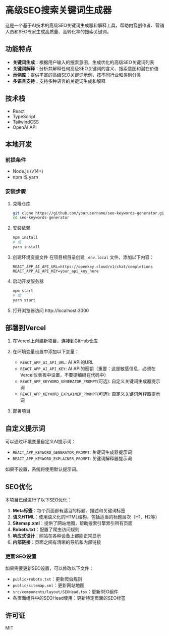 # 高级SEO搜索关键词生成器

这是一个基于AI技术的高级SEO关键词生成器和解释工具，帮助内容创作者、营销人员和SEO专家生成高质量、高转化率的搜索关键词。

## 功能特点

- **关键词生成**：根据用户输入的搜索意图，生成优化的高级SEO关键词列表
- **关键词解释**：分析并解释任何高级SEO关键词的含义、搜索意图和潜在价值
- **示例库**：提供丰富的高级SEO关键词示例，按不同行业和类别分类
- **多语言支持**：支持多种语言的关键词生成和解释

## 技术栈

- React
- TypeScript
- TailwindCSS
- OpenAI API

## 本地开发

### 前提条件

- Node.js (v14+)
- npm 或 yarn

### 安装步骤

1. 克隆仓库
   ```bash
   git clone https://github.com/yourusername/seo-keywords-generator.git
   cd seo-keywords-generator
   ```

2. 安装依赖
   ```bash
   npm install
   # 或
   yarn install
   ```

3. 创建环境变量文件
   在项目根目录创建 `.env.local` 文件，添加以下内容：
   ```
   REACT_APP_AI_API_URL=https://openkey.cloud/v1/chat/completions
   REACT_APP_AI_API_KEY=your_api_key_here
   ```

4. 启动开发服务器
   ```bash
   npm start
   # 或
   yarn start
   ```

5. 打开浏览器访问 http://localhost:3000

## 部署到Vercel

1. 在Vercel上创建新项目，连接到GitHub仓库

2. 在环境变量设置中添加以下变量：
   - `REACT_APP_AI_API_URL`: AI API的URL
   - `REACT_APP_AI_API_KEY`: AI API的密钥（重要：这是敏感信息，必须在Vercel仪表板中设置，不要硬编码在代码中）
   - `REACT_APP_KEYWORD_GENERATOR_PROMPT`(可选): 自定义关键词生成器提示词
   - `REACT_APP_KEYWORD_EXPLAINER_PROMPT`(可选): 自定义关键词解释器提示词

3. 部署项目

## 自定义提示词

可以通过环境变量自定义AI提示词：

- `REACT_APP_KEYWORD_GENERATOR_PROMPT`: 关键词生成器提示词
- `REACT_APP_KEYWORD_EXPLAINER_PROMPT`: 关键词解释器提示词

如果不设置，系统将使用默认提示词。

## SEO优化

本项目已经进行了以下SEO优化：

1. **Meta标签**：每个页面都有适当的标题、描述和关键词标签
2. **语义HTML**：使用语义化的HTML结构，包括适当的标题层次（H1、H2等）
3. **Sitemap.xml**：提供了网站地图，帮助搜索引擎索引所有页面
4. **Robots.txt**：配置了爬虫访问规则
5. **响应式设计**：网站在各种设备上都能正常显示
6. **内部链接**：页面之间有清晰的导航和内部链接

### 更新SEO设置

如果需要更新SEO设置，可以修改以下文件：

- `public/robots.txt`：更新爬虫规则
- `public/sitemap.xml`：更新网站地图
- `src/components/layout/SEOHead.tsx`：更新SEO组件
- 各页面组件中的SEOHead使用：更新特定页面的SEO标签

## 许可证

MIT
